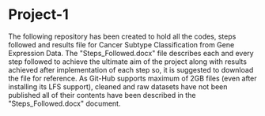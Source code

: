# Project-1
The following repository has been created to hold all the codes, steps followed and results file for Cancer Subtype Classification from Gene Expression Data. The "Steps_Followed.docx" file describes each and every step followed to achieve the ultimate aim of the project along with results achieved after implementation of each step so, it is suggested to download the file for reference. As Git-Hub supports maximum of 2GB files (even after installing its LFS support), cleaned and raw datasets have not been published all of their contents have been described in the "Steps_Followed.docx" document.
